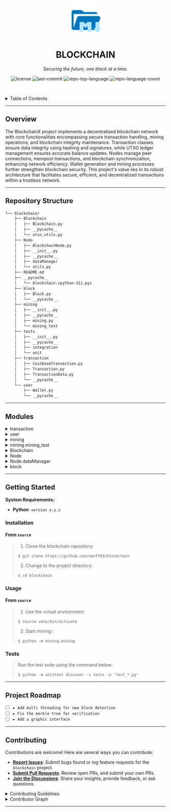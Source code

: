 <p align="center">
  <img src="https://raw.githubusercontent.com/PKief/vscode-material-icon-theme/ec559a9f6bfd399b82bb44393651661b08aaf7ba/icons/folder-markdown-open.svg" width="100" alt="project-logo">
</p>
<p align="center">
    <h1 align="center">BLOCKCHAIN</h1>
</p>
<p align="center">
    <em>Securing the future, one block at a time.</em>
</p>
<p align="center">
	<img src="https://img.shields.io/github/license/neoff69/blockchain?style=default&logo=opensourceinitiative&logoColor=white&color=0080ff" alt="license">
	<img src="https://img.shields.io/github/last-commit/neoff69/blockchain?style=default&logo=git&logoColor=white&color=0080ff" alt="last-commit">
	<img src="https://img.shields.io/github/languages/top/neoff69/blockchain?style=default&color=0080ff" alt="repo-top-language">
	<img src="https://img.shields.io/github/languages/count/neoff69/blockchain?style=default&color=0080ff" alt="repo-language-count">
<p>
<p align="center">
	<!-- default option, no dependency badges. -->
</p>

<br><!-- TABLE OF CONTENTS -->

<details>
  <summary>Table of Contents</summary><br>

-   [ Overview](#-overview)
-   [ Repository Structure](#-repository-structure)
-   [ Modules](#-modules)
-   [ Getting Started](#-getting-started)
    -   [ Installation](#-installation)
    -   [ Usage](#-usage)
    -   [ Tests](#-tests)
-   [ Project Roadmap](#-project-roadmap)
-   [ Contributing](#-contributing)

</details>
<hr>

## Overview

The BlockchainX project implements a decentralized blockchain network with core functionalities encompassing secure transaction handling, mining operations, and blockchain integrity maintenance. Transaction classes ensure data integrity using hashing and signatures, while UTXO ledger management ensures accurate balance updates. Nodes manage peer connections, mempool transactions, and blockchain synchronization, enhancing network efficiency. Wallet generation and mining processes further strengthen blockchain security. This project's value lies in its robust architecture that facilitates secure, efficient, and decentralized transactions within a trustless network.

---

## Repository Structure

```sh
└── blockchain/
    ├── Blockchain
    │   ├── Blockchain.py
    │   ├── __pycache__
    │   └── utxo_utils.py
    ├── Node
    │   ├── BlockchainNode.py
    │   ├── __init__.py
    │   ├── __pycache__
    │   ├── dataManager
    │   └── utils.py
    ├── README.md
    ├── __pycache__
    │   └── blockchain.cpython-311.pyc
    ├── block
    │   ├── Block.py
    │   └── __pycache__
    ├── mining
    │   ├── __init__.py
    │   ├── __pycache__
    │   ├── mining.py
    │   └── mining_test
    ├── tests
    │   ├── __init__.py
    │   ├── __pycache__
    │   ├── integration
    │   └── unit
    ├── transaction
    │   ├── CoinbaseTransaction.py
    │   ├── Transaction.py
    │   ├── TransactionData.py
    │   └── __pycache__
    └── user
        ├── Wallet.py
        └── __pycache__
```

---

## Modules

<details closed><summary>transaction</summary>

| File                                                                                                           | Summary                                                                                                                                                                                                                                    |
| -------------------------------------------------------------------------------------------------------------- | ------------------------------------------------------------------------------------------------------------------------------------------------------------------------------------------------------------------------------------------ |
| [Transaction.py](https://github.com/neoff69/blockchain/blob/master/transaction/Transaction.py)                 | Implements transaction classes ensuring secure data transfer with hashes and signatures. Validates transaction integrity based on size, key matches, and signature verification. Maintains transaction timestamp and ID.                   |
| [CoinbaseTransaction.py](https://github.com/neoff69/blockchain/blob/master/transaction/CoinbaseTransaction.py) | Defines and validates a coinbase transactions output, ensuring transaction integrity within the blockchain network by serializing and checking transaction validity against predefined rules and size limits.                              |
| [TransactionData.py](https://github.com/neoff69/blockchain/blob/master/transaction/TransactionData.py)         | Defines and serializes transaction data including sender and receiver public keys, amount, timestamp, and a unique identifier. An essential component within the blockchain architecture for handling transaction information efficiently. |

</details>

<details closed><summary>user</summary>

| File                                                                          | Summary                                                                                                                                                                           |
| ----------------------------------------------------------------------------- | --------------------------------------------------------------------------------------------------------------------------------------------------------------------------------- |
| [Wallet.py](https://github.com/neoff69/blockchain/blob/master/user/Wallet.py) | Generates wallet address through ECC-Signs transaction data with private key-Handles key pair generation-Essential for secure transaction signing in the blockchain architecture. |

</details>

<details closed><summary>mining</summary>

| File                                                                            | Summary                                                                                                                                                                                                     |
| ------------------------------------------------------------------------------- | ----------------------------------------------------------------------------------------------------------------------------------------------------------------------------------------------------------- |
| [mining.py](https://github.com/neoff69/blockchain/blob/master/mining/mining.py) | Initiate blockchain server, connect to gateway node, prompt for miners public key generation or input, then commence mining process with validated blocks sent to all network nodes before stopping server. |

</details>

<details closed><summary>mining.mining_test</summary>

| File                                                                                                                          | Summary                                                                                                                                                                                                                            |
| ----------------------------------------------------------------------------------------------------------------------------- | ---------------------------------------------------------------------------------------------------------------------------------------------------------------------------------------------------------------------------------- |
| [test_connection_network.py](https://github.com/neoff69/blockchain/blob/master/mining/mining_test/test_connection_network.py) | Simulates network connections and interactions between blockchain nodes. Establishes communication with a gateway node, shares blocks, and prints chain details. Emulates start and stop operations to test network functionality. |

</details>

<details closed><summary>Blockchain</summary>

| File                                                                                        | Summary                                                                                                                                                                                                                                                                |
| ------------------------------------------------------------------------------------------- | ---------------------------------------------------------------------------------------------------------------------------------------------------------------------------------------------------------------------------------------------------------------------- |
| [utxo_utils.py](https://github.com/neoff69/blockchain/blob/master/Blockchain/utxo_utils.py) | Handles ledger management by updating receiver and sender balances based on transactions in a blockchain system. Ensures transaction validity before ledger updates.                                                                                                   |
| [Blockchain.py](https://github.com/neoff69/blockchain/blob/master/Blockchain/Blockchain.py) | Manages blockchain integrity through mining, validation, and UTXO set construction. Verifies blocks, transactions, tree consistency, and inclusion, upholding blockchain integrity and security. Key methods include mining, validation checks, and UTXO set creation. |

</details>

<details closed><summary>Node</summary>

| File                                                                                          | Summary                                                                                                                                                                                                                                                                                 |
| --------------------------------------------------------------------------------------------- | --------------------------------------------------------------------------------------------------------------------------------------------------------------------------------------------------------------------------------------------------------------------------------------- |
| [BlockchainNode.py](https://github.com/neoff69/blockchain/blob/master/Node/BlockchainNode.py) | Defines a BlockchainNode in the network, managing peers, mempool, and blockchain. It handles node connections, messages, transactions, and data exchanges. Incorporates key functionalities like connecting to nodes, adding transactions to mempool, and managing node disconnections. |
| [utils.py](https://github.com/neoff69/blockchain/blob/master/Node/utils.py)                   | Implements peer removal logic for the Node component, enabling the removal of a specific peer from the list by matching its address and port.                                                                                                                                           |

</details>

<details closed><summary>Node.dataManager</summary>

| File                                                                                                          | Summary                                                                                                                                                                         |
| ------------------------------------------------------------------------------------------------------------- | ------------------------------------------------------------------------------------------------------------------------------------------------------------------------------- |
| [manageMempool.py](https://github.com/neoff69/blockchain/blob/master/Node/dataManager/manageMempool.py)       | Manages mempool transactions for validation and storage, enhancing node functionality within the blockchain architecture.                                                       |
| [manageNewBlock.py](https://github.com/neoff69/blockchain/blob/master/Node/dataManager/manageNewBlock.py)     | Manages addition of new blocks to the blockchain chain, ensuring integrity and syncing with peers. Automatically adds valid blocks from peers and updates the local blockchain. |
| [managePeers.py](https://github.com/neoff69/blockchain/blob/master/Node/dataManager/managePeers.py)           | Manages peer connections by connecting and adding new peers to the network.                                                                                                     |
| [manageBlockchain.py](https://github.com/neoff69/blockchain/blob/master/Node/dataManager/manageBlockchain.py) | Manages blockchain synchronization by updating with a valid chain, removing confirmed transactions from the mempool.                                                            |

</details>

<details closed><summary>block</summary>

| File                                                                         | Summary                                                                                                                                                                    |
| ---------------------------------------------------------------------------- | -------------------------------------------------------------------------------------------------------------------------------------------------------------------------- |
| [Block.py](https://github.com/neoff69/blockchain/blob/master/block/Block.py) | Defines and manages the properties and methods of a blockchain block, facilitating hashing, mining, and verification. Required for the blockchains integrity and security. |

</details>

---

## Getting Started

**System Requirements:**

-   **Python**: `version x.y.z`

### Installation

<h4>From <code>source</code></h4>

> 1. Clone the blockchain repository:
>
> ```console
> $ git clone https://github.com/neoff69/blockchain
> ```
>
> 2. Change to the project directory:
>
> ```console
> $ cd blockchain
> ```

### Usage

<h4>From <code>source</code></h4>

> 1. Use the virtual environment:
>
> ```console
> $ source venv/bin/activate
> ```
>
> 2. Start mining::
>
> ```console
> $ python -m mining.mining
> ```

### Tests

> Run the test suite using the command below:
>
> ```console
> $ python -m unittest discover -s tests -p 'test_*.py'
> ```

---

## Project Roadmap

-   [ ] `► Add multi threading for new block detection`
-   [ ] `► Fix the merkle tree for verification`
-   [ ] `► Add a graphic interface`

---

## Contributing

Contributions are welcome! Here are several ways you can contribute:

-   **[Report Issues](https://github.com/neoff69/blockchain/issues)**: Submit bugs found or log feature requests for the `blockchain` project.
-   **[Submit Pull Requests](https://github.com/neoff69/blockchain/blob/main/CONTRIBUTING.md)**: Review open PRs, and submit your own PRs.
-   **[Join the Discussions](https://github.com/neoff69/blockchain/discussions)**: Share your insights, provide feedback, or ask questions.

<details closed>
<summary>Contributing Guidelines</summary>

1. **Fork the Repository**: Start by forking the project repository to your github account.
2. **Clone Locally**: Clone the forked repository to your local machine using a git client.
    ```sh
    git clone https://github.com/neoff69/blockchain
    ```
3. **Create a New Branch**: Always work on a new branch, giving it a descriptive name.
    ```sh
    git checkout -b new-feature-x
    ```
4. **Make Your Changes**: Develop and test your changes locally.
5. **Commit Your Changes**: Commit with a clear message describing your updates.
    ```sh
    git commit -m 'Implemented new feature x.'
    ```
6. **Push to github**: Push the changes to your forked repository.
    ```sh
    git push origin new-feature-x
    ```
7. **Submit a Pull Request**: Create a PR against the original project repository. Clearly describe the changes and their motivations.
8. **Review**: Once your PR is reviewed and approved, it will be merged into the main branch. Congratulations on your contribution!
 </details>

<details closed>
<summary>Contributor Graph</summary>
<br>
<p align="center">
   <a href="https://github.com{/neoff69/blockchain/}graphs/contributors">
      <img src="https://contrib.rocks/image?repo=neoff69/blockchain">
   </a>
</p>
</details>

---
